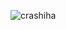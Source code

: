 ![crashiha](https://github.com/ntdrnm/ntdrnm.github.io/assets/161166653/be1214dd-e986-4324-8a4d-177d7d87cf32)
